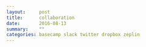 ```yaml
---
layout:     post
title:      collaboration
date:       2016-08-13
summary:    ""
categories: basecamp slack twitter dropbox zeplin
---
```

